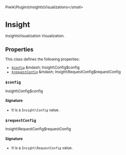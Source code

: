 <small>Piwik\Plugins\Insights\Visualizations\</small>

Insight
=======

InsightsVisualization Visualization.

Properties
----------

This class defines the following properties:

- [`$config`](#$config) &mdash; Insight\Config$config
- [`$requestConfig`](#$requestconfig) &mdash; Insight\RequestConfig$requestConfig

<a name="$config" id="$config"></a>
<a name="config" id="config"></a>
### `$config`

Insight\Config$config

#### Signature

- It is a `Insight\Config` value.

<a name="$requestconfig" id="$requestconfig"></a>
<a name="requestConfig" id="requestConfig"></a>
### `$requestConfig`

Insight\RequestConfig$requestConfig

#### Signature

- It is a `Insight\RequestConfig` value.
